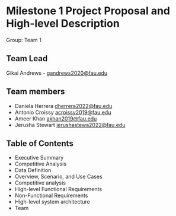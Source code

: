 # Milestone 1 Project Proposal and High-level Description # 
 
Group: Team 1
## Team Lead ##
Gikai Andrews - gandrews2020@fau.edu
 
## Team members ##
- Daniela Herrera  dherrera2022@fau.edu
- Antonio Croissy  acroissy2019@fau.edu
- Ameer Khan  akhan2019@fau.edu
- Jerusha Stewart jerushastewa2022@fau.edu

## Table of Contents ##
 
- Executive Summary                            		                              	
- Competitive Analysis
- Data Definition         
- Overview, Scenario, and Use Cases                                                      	
- Competitive analysis                                                    	
- High-level Functional Requirements   
- Non-Functional Requirements            
- High-level system architecture	
- Team
